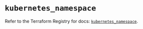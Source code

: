 # `kubernetes_namespace`

Refer to the Terraform Registry for docs: [`kubernetes_namespace`](https://registry.terraform.io/providers/hashicorp/kubernetes/2.35.0/docs/resources/namespace).
